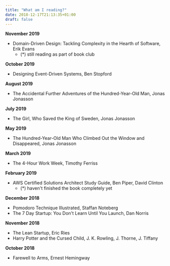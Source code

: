 ```yaml
---
title: "What am I reading?"
date: 2018-12-17T21:13:35+01:00
draft: false
---
```


**November 2019**

- Domain-Driven Design: Tackling Complexity in the Hearth of Software, Erik Evans
  - (*) still reading as part of book club

**October 2019**

- Designing Event-Driven Systems, Ben Stopford

**August 2019** 

- The Accidental Further Adventures of the Hundred-Year-Old Man, Jonas Jonasson

**July 2019** 

- The Girl, Who Saved the King of Sweden, Jonas Jonasson

**May 2019**

- The Hundred-Year-Old Man Who Climbed Out the Window and Disappeared, Jonas Jonasson

**March 2019**

- The 4-Hour Work Week, Timothy Ferriss

**February 2019**

- AWS Certified Solutions Architect Study Guide, Ben Piper, David Clinton
  - (*) haven't finished the book completely yet

**December 2018**

- Pomodoro Technique Illustrated, Staffan Noteberg
- The 7 Day Startup: You Don't Learn Until You Launch, Dan Norris 

**November 2018**

- The Lean Startup, Eric Ries
- Harry Potter and the Cursed Child, J. K. Rowling, J. Thorne, J. Tiffany

**October 2018**

- Farewell to Arms, Ernest Hemingway